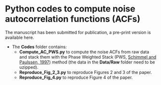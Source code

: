 # Python codes to compute noise autocorrelation functions (ACFs)

The manuscript has been submitted for publication, a pre-print version is available here.

* The **Codes** folder contains:
  - **Compute_AC_PWS.py** to compute the noise ACFs from raw data and stack them with the Phase Weighted Stack (PWS, [Schimmel and Paulssen, 1997](https://academic.oup.com/gji/article/130/2/497/760640)) method (the data in the **Data/Raw** folder need to be uzipped).
  - **Reproduce_Fig_2_3.py** to reproduce Figures 2 and 3 of the paper.
  - **Reproduce_Fig_4.py** to reproduce Figure 4 of the paper.

